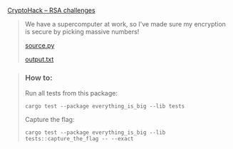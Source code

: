 [CryptoHack – RSA challenges](https://cryptohack.org/challenges/rsa/)

> We have a supercomputer at work, so I've made sure my encryption is secure by picking massive numbers!
>
> [source.py](https://cryptohack.org/static/challenges/source_2ee303bf38ea06a67597610a84ddfc00.py)
>
> [output.txt](https://cryptohack.org/static/challenges/output_db0dde905e9e9b3648070985550a1fad.txt)

> ### How to:
> Run all tests from this package:
>
>     cargo test --package everything_is_big --lib tests
>
> Capture the flag:
>
>     cargo test --package everything_is_big --lib tests::capture_the_flag -- --exact
